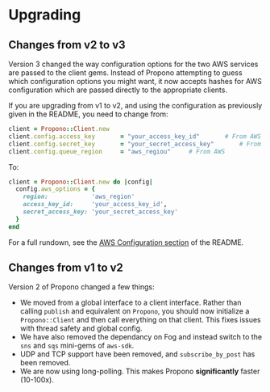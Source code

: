# Upgrading

## Changes from v2 to v3

Version 3 changed the way configuration options for the two AWS services are
passed to the client gems. Instead of Propono attempting to guess which
configuration options you might want, it now accepts hashes for AWS
configuration which are passed directly to the appropriate clients.

If you are upgrading from v1 to v2, and using the configuration as previously
given in the README, you need to change from:

```ruby
client = Propono::Client.new
client.config.access_key       = "your_access_key_id"       # From AWS
client.config.secret_key       = "your_secret_access_key"       # From AWS
client.config.queue_region     = "aws_regiou"     # From AWS
```

To:

```ruby
client = Propono::Client.new do |config|
  config.aws_options = {
    region:            'aws_region'
    access_key_id:     'your_access_key_id',
    secret_access_key: 'your_secret_access_key'        
  }
end
```

For a full rundown, see the [AWS Configuration
section](../README.md#aws-configuration) of the README.


## Changes from v1 to v2

Version 2 of Propono changed a few things:
- We moved from a global interface to a client interface. Rather than calling
  `publish` and equivalent on `Propono`, you should now initialize a
  `Propono::Client` and then call everything on that client. This fixes issues
  with thread safety and global config.
- We have also removed the dependancy on Fog and instead switch to the `sns`
  and `sqs` mini-gems of `aws-sdk`.
- UDP and TCP support have been removed, and `subscribe_by_post` has been
  removed.
- We are now using long-polling. This makes Propono **significantly** faster
  (10-100x).

